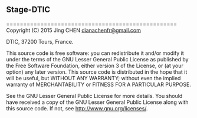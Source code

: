 Stage-DTIC
----------



































==================================================
Copyright (C) 2015 Jing CHEN dianachenfr@gmail.com

DTIC, 37200 Tours, France.

This source code is free software: you can redistribute it and/or modify it under the terms of the GNU Lesser General Public License as published by the Free Software Foundation, either version 3 of the License, or (at your option) any later version. This source code is distributed in the hope that it will be useful, but WITHOUT ANY WARRANTY; without even the implied warranty of MERCHANTABILITY or FITNESS FOR A PARTICULAR PURPOSE.

See the GNU Lesser General Public License for more details. You should have received a copy of the GNU Lesser General Public License along with this source code. If not, see http://www.gnu.org/licenses/.
